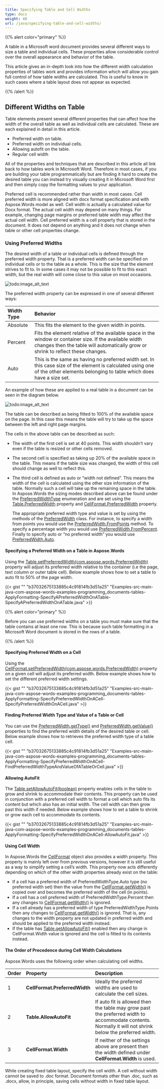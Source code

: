 ```yaml
---
title: Specifying Table and Cell Widths
type: docs
weight: 40
url: /java/specifying-table-and-cell-widths/
---
```


{{% alert color="primary" %}} 

A table in a Microsoft word document provides several different ways to size a table and individual cells. These properties allow considerable control over the overall appearance and behavior of the table.

This article gives an in-depth look into how the different width calculation properties of tables work and provides information which will allow you gain full control of how table widths are calculated. This is useful to know in such cases where a table layout does not appear as expected.

{{% /alert %}} 

## Different Widths on Table

Table elements present several different properties that can affect how the width of the overall table as well as individual cells are calculated. These are each explained in detail in this article.

- Preferred width on table.
- Preferred width on individual cells.
- Allowing autofit on the table.
- Regular cell width

All of the properties and techniques that are described in this article all link back to how tables work in Microsoft Word. Therefore in most cases, if you are building your table programmatically but are finding it hard to create the desired table you can instead try visually creating it in Microsoft Word first and then simply copy the formatting values to your application.

Preferred cell is recommended rather than width in most cases. Cell preferred width is more aligned with docx format specification and with Aspose.Words model as well. Cell width is actually a calculated value for Docx format. The actual cell width may depend on many things. For example, changing page margins or preferred table width may affect the actual cell width. Cell preferred width is a cell property that is stored in the document. It does not depend on anything and it does not change when table or other cell properties change.

### Using Preferred Widths

The desired width of a table or individual cells is defined through the preferred width property. That is a preferred width can be specified on individual cells or to the table as a whole. This is the size that the element strives to fit to. In some cases it may not be possible to fit to this exact width, but the real width will come close to this value on most occasions.

![todo:image_alt_text](specifying-table-and-cell-widths_1.png)

The preferred width property can be expressed in one of several different ways:

|Width Type|Behavior|
| :- | :- |
|Absolute|This fits the element to the given width in points.|
|Percent|Fits the element relative of the available space in the window or container size. If the available width changes then the table will automatically grow or shrink to reflect these changes.|
|Auto|This is the same as having no preferred width set. In this case size of the element is calculated using one of the other elements belonging to table which does have a size set.|
An example of how these are applied to a real table in a document can be seen in the diagram below. 

![todo:image_alt_text](specifying-table-and-cell-widths_2.png)

The table can be described as being fitted to 100% of the available space on the page. In this case this means the table will try to take up the space between the left and right page margins.

The cells in the above table can be described as such:

- The width of the first cell is set at 40 points. This width shouldn’t vary even if the table is resized or other cells removed.
- The second cell is specified as taking up 20% of the available space in the table. This means if the table size was changed, the width of this cell should change as well to reflect this.
- The third cell is defined as auto or “width not defined”. This means the width of the cell is calculated using the other size information of the table. Normally such a cell will take up the remaining space in the table. 
  In Aspose.Words the sizing modes described above can be found under the [PreferredWidthType](https://apireference.aspose.com/words/java/com.aspose.words/PreferredWidthType) enumeration and are set using the [Table.PreferredWidth](https://apireference.aspose.com/words/java/com.aspose.words/Table#PreferredWidth) property and [CellFormat.PreferredWidth](https://apireference.aspose.com/words/java/com.aspose.words/CellFormat#PreferredWidth) property.

  The appropriate preferred width type and value is set by using the methods of the [PreferredWidth](https://apireference.aspose.com/words/java/com.aspose.words/PreferredWidth) class. For instance, to specify a width from points you would use the [PreferredWidth.FromPoints](https://apireference.aspose.com/words/java/com.aspose.words/preferredwidth#fromPoints(double)) method. To specify a percentage width you would use [PreferredWidth.FromPercent](https://apireference.aspose.com/words/java/com.aspose.words/preferredwidth#fromPercent(double)). Finally to specify auto or “no preferred width” you would use [PreferredWidth.Auto](http://www.aspose.com/api/java/words/com.aspose.words/classes/PreferredWidth).

#### Specifying a Preferred Width on a Table in Aspose.Words

Using the [Table.setPreferredWidth(com.aspose.words.PreferredWidth)](http://www.aspose.com/api/java/words/com.aspose.words/classes/table/methods/setPreferredWidth\(com.aspose.words.PreferredWidth\)/) property will adjust its preferred width relative to the container (i.e the page, text column or outer table cell). Below example shows how to set a table to auto fit to 50% of the page width.

{{< gist "" "b37032675133885c4c91814fb3d51a25" "Examples-src-main-java-com-aspose-words-examples-programming_documents-tables-ApplyFormatting-SpecifyAPreferredWidthOnATable-SpecifyAPreferredWidthOnATable.java" >}}

{{% alert color="primary" %}} 

Before you can use preferred widths on a table you must make sure that the table contains at least one row. This is because such table formatting in a Microsoft Word document is stored in the rows of a table.

{{% /alert %}} 

#### Specifying Preferred Width on a Cell

Using the [CellFormat.setPreferredWidth(com.aspose.words.PreferredWidth)](http://www.aspose.com/api/java/words/com.aspose.words/classes/cellformat/methods/setPreferredWidth\(com.aspose.words.PreferredWidth\)/) property on a given cell will adjust its preferred width. Below example shows how to set the different preferred width settings.

{{< gist "" "b37032675133885c4c91814fb3d51a25" "Examples-src-main-java-com-aspose-words-examples-programming_documents-tables-ApplyFormatting-SpecifyPreferredWidthOnACell-SpecifyPreferredWidthOnACell.java" >}}

#### Finding Preferred Width Type and Value of a Table or Cell

You can use the [PreferredWidth.getType()](http://www.aspose.com/api/java/words/com.aspose.words/classes/preferredwidth/methods/getType\(\)/) and [PreferredWidth.getValue()](http://www.aspose.com/api/java/words/com.aspose.words/classes/preferredwidth/methods/getValue\(\)/) properties to find the preferred width details of the desired table or cell. Below example shows how to retrieves the preferred width type of a table cell.

{{< gist "" "b37032675133885c4c91814fb3d51a25" "Examples-src-main-java-com-aspose-words-examples-programming_documents-tables-ApplyFormatting-SpecifyPreferredWidthOnACell-FindPreferredWidthTypeAndValueOfATableOrCell.java" >}}

#### Allowing AutoFit

The [Table.setAllowAutoFit(boolean)](http://www.aspose.com/api/java/words/com.aspose.words/classes/table/methods/setAllowAutoFit\(boolean\)/) property enables cells in the table to grow and shrink to accommodate their contents. This property can be used in conjunction with a preferred cell width to format a cell which auto fits its content but which also has an initial width. The cell width can then grow past this width if needed. Below example shows how to set a table to shrink or grow each cell to accommodate its contents.

{{< gist "" "b37032675133885c4c91814fb3d51a25" "Examples-src-main-java-com-aspose-words-examples-programming_documents-tables-ApplyFormatting-SpecifyPreferredWidthOnACell-AllowAutoFit.java" >}}

#### Using Cell Width

In Aspose.Words the [CellFormat](http://www.aspose.com/api/java/words/com.aspose.words/classes/CellFormat) object also provides a width property. This property is mainly left over from previous versions, however it is still useful as a way to simplify setting a cell’s width. This property now acts differently depending on which of the other width properties already exist on the table:

- If a cell has a preferred width of PreferredWidthType.Auto type (no preferred width set) then the value from the [CellFormat.getWidth()](http://www.aspose.com/api/java/words/com.aspose.words/classes/cellformat/methods/getWidth\(\)/) is copied over and becomes the preferred width of the cell (in points).
- If a cell has a cell preferred width of PreferredWidthType.Percent then any changes to [CellFormat.getWidth()](http://www.aspose.com/api/java/words/com.aspose.words/classes/cellformat/methods/getWidth\(\)/) is ignored.
- If a cell already has a preferred width of type PreferredWidthType.Points then any changes to [CellFormat.getWidth()](http://www.aspose.com/api/java/words/com.aspose.words/classes/cellformat/methods/getWidth\(\)/) is ignored. That is, any changes to the width property are not updated in preferred width and should be applied to the preferred width instead.
- If the table has [Table.getAllowAutoFit()](http://www.aspose.com/api/java/words/com.aspose.words/classes/table/methods/getAllowAutoFit\(\)/) enabled then any change in CellFormat.Width value is ignored and the cell is fitted to its contents instead.

#### The Order of Precedence during Cell Width Calculations

Aspose.Words uses the following order when calculating cell widths.

|Order|Property|Description|
| :- | :- | :- |
|1|**CellFormat.PreferredWidth**|Ideally the preferred widths are used to calculate the cell sizes.|
|2|**Table.AllowAutoFit**|If auto fit is allowed then the table may grow past the preferred width to accommodate contents. Normally it will not shrink below the preferred width.|
|3|**CellFormat.Width**|If neither of the settings above are present then the width defined under **CellFormat.Width** is used.|
While creating fixed table layout, specify the cell width. A cell without width cannot be saved to .doc format. Document formats other than .doc, such as .docx, allow, in principle, saving cells without width in fixed table layout.
